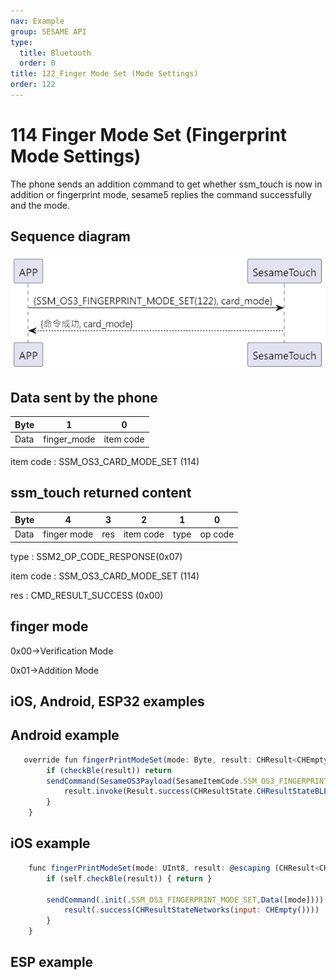 ```yaml
---
nav: Example
group: SESAME API
type:
  title: Bluetooth
  order: 0
title: 122_Finger Mode Set (Mode Settings)
order: 122
---
```


# 114 Finger Mode Set (Fingerprint Mode Settings)

The phone sends an addition command to get whether ssm_touch is now in addition or fingerprint mode, sesame5 replies the command successfully and the mode.

## Sequence diagram

<p align="left" >
  <img src="./src/finger_mode_set/finger_mode_set.png" alt="" title="">
</p>

## Data sent by the phone

 | Byte |      1      |     0     |
 | ---- | :---------: | :-------: |
 | Data | finger_mode | item code |

item code : SSM_OS3_CARD_MODE_SET (114)

## ssm_touch returned content

| Byte |      4      |  3  |     2     |  1   |    0    |
| ---- | :---------: | :-: | :-------: | :--: | :-----: |
| Data | finger mode | res | item code | type | op code |

type : SSM2_OP_CODE_RESPONSE(0x07)

item code : SSM_OS3_CARD_MODE_SET (114)

res : CMD_RESULT_SUCCESS (0x00)

## finger mode

0x00->Verification Mode

0x01->Addition Mode

## iOS, Android, ESP32 examples
 ## Android example

```jsx | pure
   override fun fingerPrintModeSet(mode: Byte, result: CHResult<CHEmpty>) {
        if (checkBle(result)) return
        sendCommand(SesameOS3Payload(SesameItemCode.SSM_OS3_FINGERPRINT_MODE_SET.value, byteArrayOf(mode))) {
            result.invoke(Result.success(CHResultState.CHResultStateBLE(CHEmpty())))
        }
    }
```

## iOS example

```jsx | pure
    func fingerPrintModeSet(mode: UInt8, result: @escaping (CHResult<CHEmpty>)) {
        if (self.checkBle(result)) { return }

        sendCommand(.init(.SSM_OS3_FINGERPRINT_MODE_SET,Data([mode]))) { _ in
            result(.success(CHResultStateNetworks(input: CHEmpty())))
        }
    }
```

## ESP example

```jsx | pure

``` 